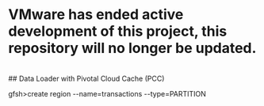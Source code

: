 <h1> VMware has ended active development of this project, this repository will no longer be updated.</h1><br>## Data Loader with Pivotal Cloud Cache (PCC)

gfsh>create region --name=transactions --type=PARTITION
